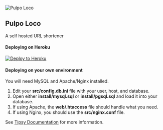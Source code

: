![Pulpo Loco](http://pulpolo.co/pulpo.svg)

## Pulpo Loco

A self hosted URL shortener


#### Deploying on Heroku

[![Deploy to Heroku](https://www.herokucdn.com/deploy/button.svg)](https://heroku.com/deploy)


#### Deploying on your own environment

You will need MySQL and Apache/Nginx installed.

1. Edit your **src/config.db.ini** file with your user, host, and database.
1. Open either **install/mysql.sql** or **install/pgsql.sql** and load it into your database.
1. If using Apache, the **web/.htaccess** file should handle what you need.
1. If using Nginx, you should use the **src/nginx.conf** file.


See [Tipsy Documentation](https://github.com/arzynik/tipsy/wiki) for more information.

